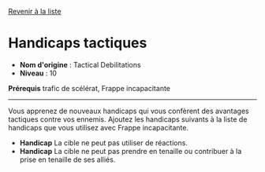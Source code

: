 [Revenir à la liste](..)

# Handicaps tactiques

 * **Nom d'origine** : Tactical Debilitations
 * **Niveau** : 10


<p><strong>Prérequis</strong> trafic de scélérat, Frappe incapacitante</p>
<hr>
<p>Vous apprenez de nouveaux handicaps qui vous confèrent des avantages tactiques contre vos ennemis. Ajoutez les handicaps suivants à la liste de handicaps que vous utilisez avec Frappe incapacitante.&nbsp;</p>
<ul>
<li><strong>Handicap</strong> La cible ne peut pas utiliser de réactions.</li>
<li><strong>Handicap</strong> La cible ne peut pas prendre en tenaille ou contribuer à la prise en tenaille de ses alliés.</li>
</ul>